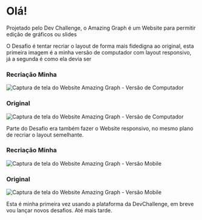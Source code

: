 # Olá!

<p>Projetado pelo Dev Challenge, o Amazing Graph é um Website para permitir edição de gráficos ou slides</p>
<p>O Desafio é tentar recriar o layout de forma mais fidedigna ao original, esta primeira imagem é a minha versão de computador com layout responsivo, já a segunda é como ela devia ser</p>

<h3>Recriação Minha</h3>

<img src="https://i.imgur.com/z3HCxh0.png" alt="Captura de tela do Website Amazing Graph - Versão de Computador" title="Minha Versão do Amazing Graph">

<h3>Original</h3>

<img src="https://i.imgur.com/psYy6WO.png" alt="Captura de tela do Website Amazing Graph - Versão de Computador" title="Versão original do Amazing Graph">

<p> Parte do Desafio era também fazer o Website responsivo, no mesmo plano de recriar o layout semelhante.</p>

<h3>Recriação Minha</h3>

<img src="https://i.imgur.com/jA1dogA.png" alt="Captura de tela do Website Amazing Graph - Versão Mobile" title="Minha versão do Amazing Graph em formato mobile">

<h3>Original</h3>

<img src="https://i.imgur.com/SQsm2rf.png" alt="Captura de tela do Website Amazing Graph - Versão Mobile" title="Versão original do Amazing Graph em formato mobile">

<p>Esta é minha primeira vez usando a plataforma da DevChallenge, em breve vou lançar novos desafios. Até mais tarde. </p>
